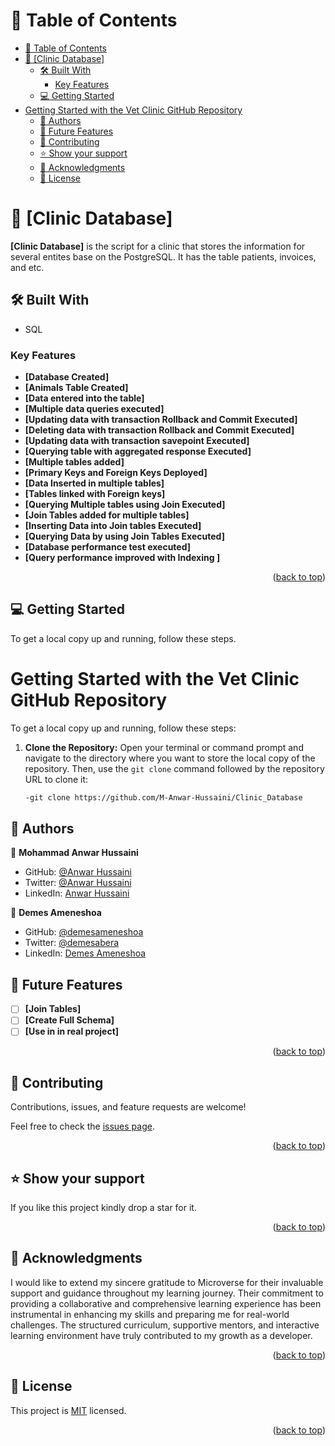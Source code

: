 # 📗 Table of Contents

- [📗 Table of Contents](#-table-of-contents)
- [📖 \[Clinic Database\] ](#-clinic-database-)
  - [🛠 Built With ](#-built-with-)
    - [Key Features ](#key-features-)
  - [💻 Getting Started ](#-getting-started-)
- [Getting Started with the Vet Clinic GitHub Repository](#getting-started-with-the-vet-clinic-github-repository)
  - [👥 Authors ](#-authors-)
  - [🔭 Future Features ](#-future-features-)
  - [🤝 Contributing ](#-contributing-)
  - [⭐️ Show your support ](#️-show-your-support-)
  - [🙏 Acknowledgments ](#-acknowledgments-)
  - [📝 License ](#-license-)

<!-- PROJECT DESCRIPTION -->

# 📖 [Clinic Database] <a name="about-project"></a>

**[Clinic Database]** is the script for a clinic that stores the information for several entites base on the PostgreSQL. It has the table patients, invoices, and etc.

## 🛠 Built With <a name="built-with"></a>

- SQL

<!-- Features -->

### Key Features <a name="key-features"></a>

- **[Database Created]**
- **[Animals Table Created]**
- **[Data entered into the table]**
- **[Multiple data queries executed]**
- **[Updating data with transaction Rollback and Commit Executed]**
- **[Deleting data with transaction Rollback and Commit Executed]**
- **[Updating data with transaction savepoint Executed]**
- **[Querying table with aggregated response Executed]**
- **[Multiple tables added]**
- **[Primary Keys and Foreign Keys Deployed]**
- **[Data Inserted in multiple tables]**
- **[Tables linked with Foreign keys]**
- **[Querying Multiple tables using Join Executed]**
- **[Join Tables added for multiple tables]**
- **[Inserting Data into Join tables Executed]**
- **[Querying Data by using Join Tables Executed]**
- **[Database performance test executed]**
- **[Query performance improved with Indexing ]**

<p align="right">(<a href="#readme-top">back to top</a>)</p>

<!-- GETTING STARTED -->

## 💻 Getting Started <a name="getting-started"></a>

To get a local copy up and running, follow these steps.

# Getting Started with the Vet Clinic GitHub Repository

To get a local copy up and running, follow these steps:

1. **Clone the Repository:**
   Open your terminal or command prompt and navigate to the directory where you want to store the local copy of the repository. Then, use the `git clone` command followed by the repository URL to clone it:

   ```sh
   -git clone https://github.com/M-Anwar-Hussaini/Clinic_Database
   ```

## 👥 Authors <a name="authors"></a>

👤 **Mohammad Anwar Hussaini**

- GitHub: [@Anwar Hussaini](https://github.com/M-Anwar-Hussaini/)
- Twitter: [@Anwar Hussaini](https://twitter.com/MAnwarHussaini)
- LinkedIn: [Anwar Hussaini](https://www.linkedin.com/in/anwar-hussaini/)

👤 **Demes Ameneshoa**

- GitHub: [@demesameneshoa](https://github.com/demesameneshoa)
- Twitter: [@demesabera](https://twitter.com/demesabera)
- LinkedIn: [Demes Ameneshoa](https://linkedin.com/in/demesameneshoa)
<!-- FUTURE FEATURES -->

## 🔭 Future Features <a name="future-features"></a>

- [ ] **[Join Tables]**
- [ ] **[Create Full Schema]**
- [ ] **[Use in in real project]**

<p align="right">(<a href="#readme-top">back to top</a>)</p>

<!-- CONTRIBUTING -->

## 🤝 Contributing <a name="contributing"></a>

Contributions, issues, and feature requests are welcome!

Feel free to check the [issues page](https://github.com/M-Anwar-Hussaini/Clinic_Database/issues).

<p align="right">(<a href="#readme-top">back to top</a>)</p>

<!-- SUPPORT -->

## ⭐️ Show your support <a name="support"></a>

If you like this project kindly drop a star for it.

<p align="right">(<a href="#readme-top">back to top</a>)</p>

<!-- ACKNOWLEDGEMENTS -->

## 🙏 Acknowledgments <a name="acknowledgements"></a>

I would like to extend my sincere gratitude to Microverse for their invaluable support and guidance throughout my learning journey. Their commitment to providing a collaborative and comprehensive learning experience has been instrumental in enhancing my skills and preparing me for real-world challenges. The structured curriculum, supportive mentors, and interactive learning environment have truly contributed to my growth as a developer.

<p align="right">(<a href="#readme-top">back to top</a>)</p>

## 📝 License <a name="license"></a>

This project is [MIT](./LICENSE) licensed.

<p align="right">(<a href="#readme-top">back to top</a>)</p>
